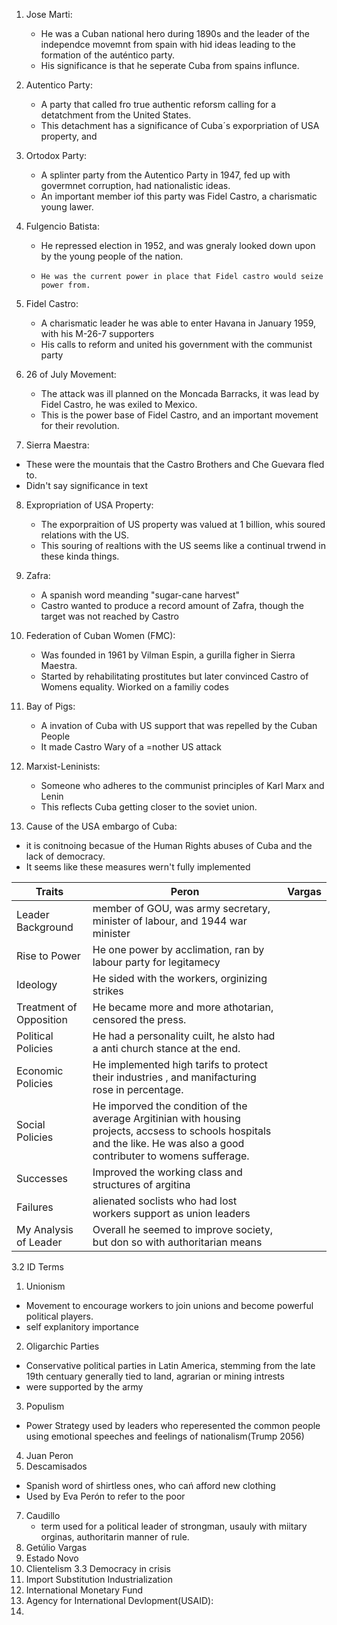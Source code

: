 1.  Jose Marti:
     - He was a Cuban national hero during 1890s and the leader of the independce movemnt from spain with hid ideas leading to the formation of the auténtico party.
     - His significance is that he seperate Cuba from spains influnce.
2.  Autentico Party:
    - A party that called fro true authentic reforsm calling for a detatchment from the United States.
    - This detachment has a significance of Cuba´s exporpriation of USA property, and 
3.  Ortodox Party:
	 - A splinter party from the Autentico Party in 1947, fed up with govermnet corruption, had nationalistic ideas.
	 - An important member iof this party was Fidel Castro, a charismatic young lawer.
4.  Fulgencio Batista:
	 - He repressed election in 1952, and was gneraly looked down upon by the young people of the nation.
	 -     He was the current power in place that Fidel castro would seize power from.
5.  Fidel Castro:
	 - A charismatic leader he was able to enter Havana in January 1959, with his M-26-7 supporters
	 - His calls to reform and united his government with the communist party
    
6.  26 of July Movement:
	 - The attack was ill planned on the Moncada Barracks, it was lead by Fidel Castro, he was exiled to Mexico.
	 - This is the power base of Fidel Castro, and an important movement for their revolution.
    
7.  Sierra Maestra:
 - These were the mountais that the Castro Brothers and Che Guevara fled to.
 - Didn't say significance in text
8.  Expropriation of USA Property:
	 - The exporpraition of US property was valued at 1 billion, whis soured relations with the US.
	 - This souring of realtions with the US seems like a continual trwend in these kinda things.
    
9.  Zafra:
	 - A spanish word meanding "sugar-cane harvest"
	 - Castro wanted to produce a record amount of Zafra, though the target was not reached by Castro
    
10.  Federation of Cuban Women (FMC):
     - Was founded in 1961 by Vilman Espin, a gurilla figher in Sierra Maestra.
     - Started by rehabilitating prostitutes but later convinced Castro of Womens equality. Wiorked on a familiy codes
11.  Bay of Pigs:
	 - A invation of Cuba with US support that was repelled by the Cuban People
	 - It made Castro Wary of a =nother US attack
    
12.  Marxist-Leninists:
	 - Someone who adheres to the communist principles of Karl Marx and Lenin
	 - This reflects Cuba getting closer to the soviet union.
    
13.  Cause of the USA embargo of Cuba:
 - it is conitnoing becasue of the Human Rights abuses of Cuba and the lack of democracy.
 - It seems like these measures wern't fully implemented

| Traits | Peron | Vargas |
|--|--|--|
| Leader Background | member of GOU, was army secretary, minister of labour, and 1944 war minister |  |
| Rise to Power | He one power by acclimation, ran by labour party for legitamecy |  |
| Ideology | He sided with the workers, orginizing strikes |  |
| Treatment of Opposition | He became more and more athotarian, censored the press. |  |
| Political Policies | He had a personality cuilt, he alsto had a anti church stance at the end. |  |
| Economic Policies | He implemented high tarifs to protect their industries , and manifacturing rose in percentage. |  |
| Social Policies | He imporved the condition of the average Argitinian with housing projects, accsess to schools hospitals and the like. He was also a good contributer to womens sufferage.  |  |
| Successes | Improved the working class and structures of argitina |  |
| Failures | alienated soclists who had lost workers support as union leaders |  |
| My Analysis of Leader | Overall he seemed to improve society, but don so with authoritarian means |  |

3.2 ID Terms
1. Unionism
 - Movement to encourage workers to join unions and become powerful political players.
 - self explanitory importance
2. Oligarchic Parties
 - Conservative political parties in Latin America, stemming from the late 19th centuary generally tied to land, agrarian or mining intrests
 - were supported by the army
3. Populism
 - Power Strategy used by leaders who reperesented the common people using emotional speeches and feelings of nationalism(Trump 2056)
4. Juan Peron
5. Descamisados
 - Spanish word of shirtless ones, who cań afford new clothing
 - Used by Eva Perón to refer to the poor
7. Caudillo
	 - term used for a political leader of strongman, usauly with miitary orginas, authoritarin manner of rule.
1. Getúlio Vargas
2. Estado Novo
3. Clientelism
3.3 Democracy in crisis
11. Import Substitution Industrialization
12. International Monetary Fund
13. Agency for International Devlopment(USAID):
14.   


<!--stackedit_data:
eyJoaXN0b3J5IjpbLTExNTUwNzEwMTIsOTc2NTkyOTY3LC04OD
Q2Nzc5LC04MTM1NDAzLDE0NzM5MDA2NzMsLTEzMDUxODExNDcs
LTEwNTAyNDA1NjVdfQ==
-->